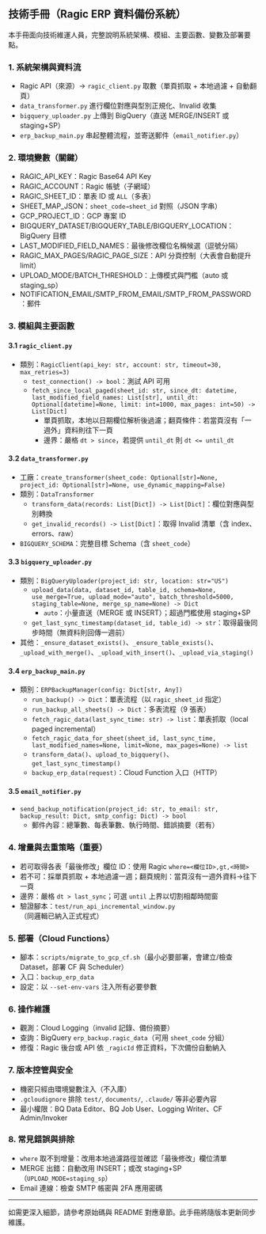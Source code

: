 ## 技術手冊（Ragic ERP 資料備份系統）

本手冊面向技術維運人員，完整說明系統架構、模組、主要函數、變數及部署要點。

### 1. 系統架構與資料流
- Ragic API（來源）→ `ragic_client.py` 取數（單頁抓取 + 本地過濾 + 自動翻頁）
- `data_transformer.py` 進行欄位對應與型別正規化、Invalid 收集
- `bigquery_uploader.py` 上傳到 BigQuery（直送 MERGE/INSERT 或 staging+SP）
- `erp_backup_main.py` 串起整體流程，並寄送郵件（`email_notifier.py`）

### 2. 環境變數（關鍵）
- RAGIC_API_KEY：Ragic Base64 API Key
- RAGIC_ACCOUNT：Ragic 帳號（子網域）
- RAGIC_SHEET_ID：單表 ID 或 `ALL`（多表）
- SHEET_MAP_JSON：`sheet_code→sheet_id` 對照（JSON 字串）
- GCP_PROJECT_ID：GCP 專案 ID
- BIGQUERY_DATASET/BIGQUERY_TABLE/BIGQUERY_LOCATION：BigQuery 目標
- LAST_MODIFIED_FIELD_NAMES：最後修改欄位名稱候選（逗號分隔）
- RAGIC_MAX_PAGES/RAGIC_PAGE_SIZE：API 分頁控制（大表會自動提升 limit）
- UPLOAD_MODE/BATCH_THRESHOLD：上傳模式與門檻（auto 或 staging_sp）
- NOTIFICATION_EMAIL/SMTP_FROM_EMAIL/SMTP_FROM_PASSWORD：郵件

### 3. 模組與主要函數

#### 3.1 `ragic_client.py`
- 類別：`RagicClient(api_key: str, account: str, timeout=30, max_retries=3)`
  - `test_connection() -> bool`：測試 API 可用
  - `fetch_since_local_paged(sheet_id: str, since_dt: datetime, last_modified_field_names: List[str], until_dt: Optional[datetime]=None, limit: int=1000, max_pages: int=50) -> List[Dict]`
    - 單頁抓取，本地以日期欄位解析後過濾；翻頁條件：若當頁沒有「一週外」資料則往下一頁
    - 邊界：嚴格 `dt > since`，若提供 `until_dt` 則 `dt <= until_dt`

#### 3.2 `data_transformer.py`
- 工廠：`create_transformer(sheet_code: Optional[str]=None, project_id: Optional[str]=None, use_dynamic_mapping=False)`
- 類別：`DataTransformer`
  - `transform_data(records: List[Dict]) -> List[Dict]`：欄位對應與型別轉換
  - `get_invalid_records() -> List[Dict]`：取得 Invalid 清單（含 index、errors、raw）
- `BIGQUERY_SCHEMA`：完整目標 Schema（含 `sheet_code`）

#### 3.3 `bigquery_uploader.py`
- 類別：`BigQueryUploader(project_id: str, location: str="US")`
  - `upload_data(data, dataset_id, table_id, schema=None, use_merge=True, upload_mode="auto", batch_threshold=5000, staging_table=None, merge_sp_name=None) -> Dict`
    - `auto`：小量直送（MERGE 或 INSERT）；超過門檻使用 staging+SP
  - `get_last_sync_timestamp(dataset_id, table_id) -> str`：取得最後同步時間（無資料則回傳一週前）
- 其他：`_ensure_dataset_exists()`、`_ensure_table_exists()`、`_upload_with_merge()`、`_upload_with_insert()`、`_upload_via_staging()`

#### 3.4 `erp_backup_main.py`
- 類別：`ERPBackupManager(config: Dict[str, Any])`
  - `run_backup() -> Dict`：單表流程（以 `ragic_sheet_id` 指定）
  - `run_backup_all_sheets() -> Dict`：多表流程（9 張表）
  - `fetch_ragic_data(last_sync_time: str) -> list`：單表抓取（local paged incremental）
  - `fetch_ragic_data_for_sheet(sheet_id, last_sync_time, last_modified_names=None, limit=None, max_pages=None) -> list`
  - `transform_data()`、`upload_to_bigquery()`、`get_last_sync_timestamp()`
  - `backup_erp_data(request)`：Cloud Function 入口（HTTP）

#### 3.5 `email_notifier.py`
- `send_backup_notification(project_id: str, to_email: str, backup_result: Dict, smtp_config: Dict) -> bool`
  - 郵件內容：總筆數、每表筆數、執行時間、錯誤摘要（若有）

### 4. 增量與去重策略（重要）
- 若可取得各表「最後修改」欄位 ID：使用 Ragic `where=<欄位ID>,gt,<時間>`
- 若不可：採單頁抓取 + 本地過濾一週；翻頁規則：當頁沒有一週外資料→往下一頁
- 邊界：嚴格 `dt > last_sync`；可選 `until` 上界以切割相鄰時間窗
- 驗證腳本：`test/run_api_incremental_window.py`（同邏輯已納入正式程式）

### 5. 部署（Cloud Functions）
- 腳本：`scripts/migrate_to_gcp_cf.sh`（最小必要部署，會建立/檢查 Dataset，部署 CF 與 Scheduler）
- 入口：`backup_erp_data`
- 設定：以 `--set-env-vars` 注入所有必要參數

### 6. 操作維護
- 觀測：Cloud Logging（invalid 記錄、備份摘要）
- 查詢：BigQuery `erp_backup.ragic_data`（可用 `sheet_code` 分組）
- 修復：Ragic 後台或 API 依 `_ragicId` 修正資料，下次備份自動納入

### 7. 版本控管與安全
- 機密只經由環境變數注入（不入庫）
- `.gcloudignore` 排除 `test/`, `documents/`, `.claude/` 等非必要內容
- 最小權限：BQ Data Editor、BQ Job User、Logging Writer、CF Admin/Invoker

### 8. 常見錯誤與排除
- `where` 取不到增量：改用本地過濾路徑並確認「最後修改」欄位清單
- MERGE 出錯：自動改用 INSERT；或改 staging+SP（`UPLOAD_MODE=staging_sp`）
- Email 連線：檢查 SMTP 帳密與 2FA 應用密碼

---
如需更深入細節，請參考原始碼與 README 對應章節。此手冊將隨版本更新同步維護。


